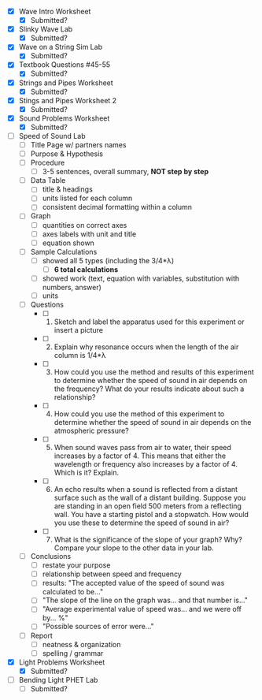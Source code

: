 - [x] Wave Intro Worksheet
	- [x] Submitted?
- [x] Slinky Wave Lab
	- [x] Submitted?
- [x] Wave on a String Sim Lab
	- [x] Submitted?
- [x] Textbook Questions #45-55
	- [x] Submitted?
- [x] Strings and Pipes Worksheet
	- [x] Submitted?
- [x] Stings and Pipes Worksheet 2
	- [x] Submitted?
- [x] Sound Problems Worksheet
	- [x] Submitted?
- [ ] Speed of Sound Lab
	- [ ] Title Page w/ partners names
	- [ ] Purpose & Hypothesis
	- [ ] Procedure
		- [ ] 3-5 sentences, overall summary, **NOT step by step**
	- [ ] Data Table
		- [ ] title & headings
		- [ ] units listed for each column
		- [ ] consistent decimal formatting within a column
	- [ ] Graph
		- [ ] quantities on correct axes
		- [ ] axes labels with unit and title
		- [ ] equation shown
	- [ ] Sample Calculations
		- [ ] showed all 5 types (including the 3/4*λ)
			- [ ] **6 total calculations**
		- [ ] showed work (text, equation with variables, substitution with numbers, answer)
		- [ ] units
	- [ ] Questions
		- [ ] 1. Sketch and label the apparatus used for this experiment or insert a picture
		- [ ] 2. Explain why resonance occurs when the length of the air column is 1/4*λ
		- [ ] 3. How could you use the method and results of this experiment to determine whether the speed of sound in air depends on the frequency? What do your results indicate about such a relationship?
		- [ ] 4. How could you use the method of this experiment to determine whether the speed of sound in air depends on the atmospheric pressure?
		- [ ] 5. When sound waves pass from air to water, their speed increases by a factor of 4. This means that either the wavelength or frequency also increases by a factor of 4. Which is it? Explain.
		- [ ] 6. An echo results when a sound is reflected from a distant surface such as the wall of a distant building. Suppose you are standing in an open field 500 meters from a reflecting wall. You have a starting pistol and a stopwatch. How would you use these to determine the speed of sound in air?
		- [ ] 7. What is the significance of the slope of your graph? Why? Compare your slope to the other data in your lab.
	- [ ] Conclusions
		- [ ] restate your purpose
		- [ ] relationship between speed and frequency
		- [ ] results: "The accepted value of the speed of sound was calculated to be..."
		- [ ] "The slope of the line on the graph was... and that number is..."
		- [ ] "Average experimental value of speed was... and we were off by... %"
		- [ ] "Possible sources of error were..."
	- [ ] Report
		- [ ] neatness & organization
		- [ ] spelling / grammar
- [x] Light Problems Worksheet
	- [x] Submitted?
- [ ] Bending Light PHET Lab
	- [ ] Submitted?